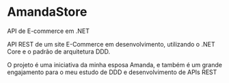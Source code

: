 # AmandaStore
API de E-commerce em .NET
 
 
 API REST de um site E-Commerce em desenvolvimento, utilizando o .NET Core e o padrão de arquitetura DDD.
 
 O projeto é uma iniciativa da minha esposa Amanda, e também é um grande engajamento para o meu estudo de DDD e desenvolvimento de APIs REST
